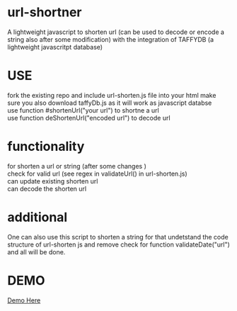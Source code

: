 # url-shortner
 A lightweight javascript to shorten url (can be used to decode or encode a string also after some modification) with the integration of TAFFYDB (a lightweight javascritpt database)

# USE
 fork the existing repo and include url-shorten.js file into your html make sure you also download taffyDb.js as it will work as     javascript databse <br />
 use function #shortenUrl("your url") to shortne a url <br />
 use function deShortenUrl("encoded url") to decode url

# functionality
 for shorten a url or string (after some changes ) <br />
 check for valid url (see regex in validateUrl() in url-shorten.js) <br />
 can update existing shorten url <br />
 can decode the shorten url <br />
 
# additional 

One can also use this script to shorten a string for that undetstand the code structure of url-shorten js and remove check for  function validateDate("url") and all will be done.

# DEMO
 [Demo Here](http://url-shorten.bitballoon.com/)
